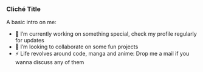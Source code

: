 ### Cliché Title


A basic intro on me:

- 🔭 I’m currently working on something special, check my profile regularly for updates
- 👯 I’m looking to collaborate on some fun projects
- ⚡ Life revolves around code, manga and anime: Drop me a mail if you wanna discuss any of them
